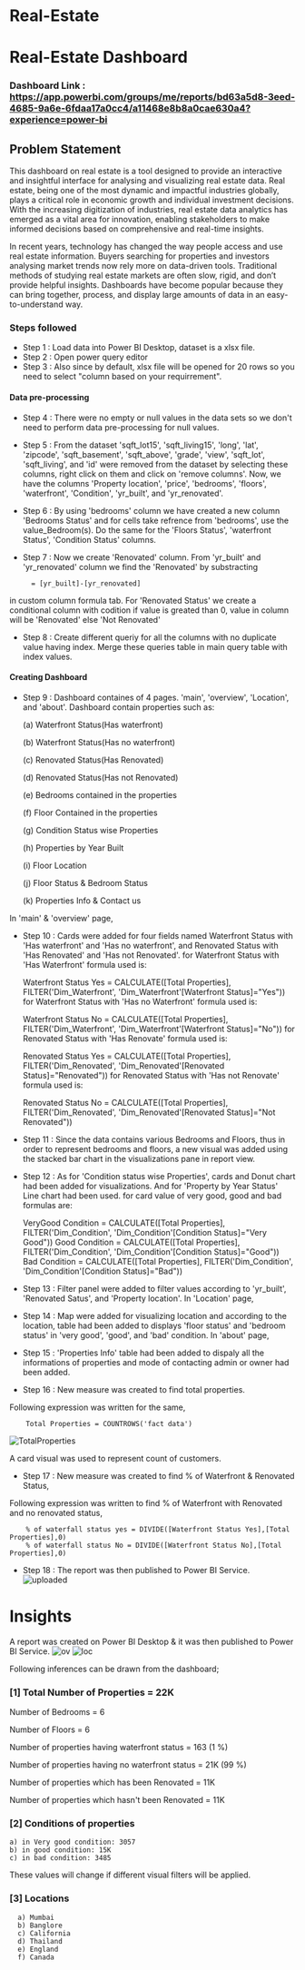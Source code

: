 # Real-Estate
# Real-Estate Dashboard

### Dashboard Link : https://app.powerbi.com/groups/me/reports/bd63a5d8-3eed-4685-9a6e-6fdaa17a0cc4/a11468e8b8a0cae630a4?experience=power-bi

## Problem Statement

This dashboard on real estate is a tool designed to provide an interactive and insightful interface for analysing and visualizing real estate data. Real estate, being one of the most dynamic and impactful industries globally, plays a critical role in economic growth and individual investment decisions. With the increasing digitization of industries, real estate data analytics has emerged as a vital area for innovation, enabling stakeholders to make informed decisions based on comprehensive and real-time insights.

In recent years, technology has changed the way people access and use real estate information. Buyers searching for properties and investors analysing market trends now rely more on data-driven tools. Traditional methods of studying real estate markets are often slow, rigid, and don’t provide helpful insights. Dashboards have become popular because they can bring together, process, and display large amounts of data in an easy-to-understand way.


### Steps followed 

- Step 1 : Load data into Power BI Desktop, dataset is a xlsx file.
- Step 2 : Open power query editor 
- Step 3 : Also since by default, xlsx file will be opened for 20 rows so you need to select "column based on your requirrement".
#### Data pre-processing
- Step 4 : There were no empty or null values in the data sets so we don't need to perform data pre-processing for null values.
- Step 5 : From the dataset 'sqft_lot15', 'sqft_living15', 'long', 'lat', 'zipcode', 'sqft_basement', 'sqft_above', 'grade', 'view', 'sqft_lot', 'sqft_living', and 'id' were removed from the dataset by selecting these columns, right click on them and click on 'remove columns'. Now, we have the columns 'Property location', 'price', 'bedrooms', 'floors', 'waterfront', 'Condition', 'yr_built', and 'yr_renovated'.
- Step 6 : By using 'bedrooms' column we have created a new column 'Bedrooms Status' and for cells take refrence from 'bedrooms', use the value_Bedroom(s). Do the same for the 'Floors Status', 'waterfront Status', 'Condition Status' columns.
- Step 7 : Now we create 'Renovated' column. From  'yr_built' and 'yr_renovated' column we find the 'Renovated' by substracting

        = [yr_built]-[yr_renovated]
    
in custom column formula tab. For 'Renovated Status' we create a conditional column with codition if value is greated than 0, value in column will be 'Renovated' else 'Not Renovated'
- Step 8 : Create different queriy for all the columns with no duplicate value having index. Merge these queries table in main query table with index values.
#### Creating Dashboard
- Step 9 : Dashboard containes of 4 pages. 'main', 'overview', 'Location', and 'about'. Dashboard contain properties such as:

    (a) Waterfront Status(Has waterfront)

    (b) Waterfront Status(Has no waterfront)

    (c) Renovated Status(Has Renovated)

    (d) Renovated Status(Has not Renovated)

    (e) Bedrooms contained in the properties
    
    (f) Floor Contained in the properties
    
    (g) Condition Status wise Properties
    
    (h) Properties by Year Built
    
    (i) Floor Location
    
    (j) Floor Status & Bedroom Status
    
    (k) Properties Info & Contact us

In 'main' & 'overview' page,
- Step 10 : Cards were added for four fields named Waterfront Status with 'Has waterfront' and 'Has no waterfront', and Renovated Status with 'Has Renovated' and 'Has not Renovated'.
for Waterfront Status with 'Has Waterfront' formula used is: 

    Waterfront Status Yes = CALCULATE([Total Properties], FILTER('Dim_Waterfront', 'Dim_Waterfront'[Waterfront Status]="Yes"))
for Waterfront Status with 'Has no Waterfront' formula used is: 
        
    Waterfront Status No = CALCULATE([Total Properties], FILTER('Dim_Waterfront', 'Dim_Waterfront'[Waterfront Status]="No"))
for Renovated Status with 'Has Renovate' formula used is: 

    Renovated Status Yes = CALCULATE([Total Properties], FILTER('Dim_Renovated', 'Dim_Renovated'[Renovated Status]="Renovated"))
for Renovated Status with 'Has not Renovate' formula used is: 

    Renovated Status No = CALCULATE([Total Properties], FILTER('Dim_Renovated', 'Dim_Renovated'[Renovated Status]="Not Renovated"))
- Step 11 : Since the data contains various Bedrooms and Floors, thus in order to represent bedrooms and floors, a new visual was added using the stacked bar chart in the visualizations pane in report view.
- Step 12 :  As for 'Condition status wise Properties', cards and Donut chart had been added for visualizations. And for 'Property by Year Status' Line chart had been used.
for card value of very good, good and bad formulas are:

    VeryGood Condition = CALCULATE([Total Properties], FILTER('Dim_Condition', 'Dim_Condition'[Condition Status]="Very Good"))
    Good Condition = CALCULATE([Total Properties], FILTER('Dim_Condition', 'Dim_Condition'[Condition Status]="Good"))
    Bad Condition = CALCULATE([Total Properties], FILTER('Dim_Condition', 'Dim_Condition'[Condition Status]="Bad"))
- Step 13 : Filter panel were added to filter values according to 'yr_built', 'Renovated Satus', and 'Property location'.
In 'Location' page,
- Step 14 : Map were added for visualizing location and according to the location, table had been added to displays 'floor status' and 'bedroom status' in 'very good', 'good', and 'bad' condition.
In 'about' page,
- Step 15 : 'Properties Info' table had been added to dispaly all the informations of properties and mode of contacting admin or owner had been added.   
- Step 16 : New measure was created to find total properties.

Following expression was written for the same,
        
        Total Properties = COUNTROWS('fact data') 
        
 ![TotalProperties](https://github.com/user-attachments/assets/823d4cc4-d63f-4262-af53-96f8627bdde0)

A card visual was used to represent count of customers.      
- Step 17 : New measure was created to find  % of Waterfront & Renovated Status,
 
 Following expression was written to find % of Waterfront with Renovated and no renovated status,
 
        % of waterfall status yes = DIVIDE([Waterfront Status Yes],[Total Properties],0) 
        % of waterfall status No = DIVIDE([Waterfront Status No],[Total Properties],0) 

- Step 18 : The report was then published to Power BI Service.
  ![uploaded](https://github.com/user-attachments/assets/033ef378-f6dc-48a3-88ab-3886f30e9c1a)

 
# Insights

A report was created on Power BI Desktop & it was then published to Power BI Service.
![ov](https://github.com/user-attachments/assets/515c1b51-7627-4d8d-86bc-adca28d0f533)
![loc](https://github.com/user-attachments/assets/4ae0ba0d-7dfb-491d-86ac-9b8a92f1d2b3)



Following inferences can be drawn from the dashboard;

### [1] Total Number of Properties = 22K

   Number of Bedrooms = 6

   Number of Floors = 6

   Number of properties having waterfront status = 163 (1 %)

   Number of properties having no waterfront status = 21K (99 %)

   Number of properties which has been Renovated = 11K

   Number of properties which hasn't been Renovated = 11K


           
### [2] Conditions of properties

    a) in Very good condition: 3057
    b) in good condition: 15K
    c) in bad condition: 3485
  
These values will change if different visual filters will be applied.  
  
  ### [3] Locations
  
      a) Mumbai
      b) Banglore
      c) California
      d) Thailand
      e) England
      f) Canada

